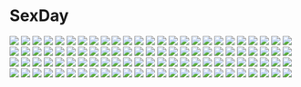 # SexDay
![](https://konachan.com/jpeg/a0f6565aa50c5c4daf1f12407c39c0e0/Konachan.com%20-%20241722%20blonde_hair%20blush%20breasts%20cape%20dress%20ereshkigal_%28fate_grand_order%29%20fate_grand_order%20fate_%28series%29%20long_hair%20pink_eyes%20waifu2x%20yuzuki_karu.jpg)
![](https://konachan.com/jpeg/14bf5883e08a6559173d1de86ddd1b71/Konachan.com%20-%20104399%20btoor%20gumi%20nude%20space%20vocaloid%20wings.jpg)
![](https://konachan.com/image/f21b45af136aa0f992d4813891128a4a/Konachan.com%20-%2022109%20after%20blue_eyes%20clouds%20orange_hair%20ponytail%20school_uniform%20shiomiya_kanami%20sky%20taka_tony.jpg)
![](https://konachan.com/jpeg/0cd0fd26151c0f8aaaad62fa526631e4/Konachan.com%20-%20206520%20bed%20black_hair%20blush%20bra%20breasts%20cum%20game_cg%20long_hair%20marushin_%28denwa0214%29%20mihama_yomi%20nipples%20red_eyes%20sukui_no_serenade%20tears%20underwear.jpg)
![](https://konachan.com/image/5f333f84a3c1c7add6891010b1b83e6d/Konachan.com%20-%2035660%20ass%20breasts%20cc%20code_geass%20green_hair%20long_hair%20nipples%20nude.jpg)
![](https://konachan.com/image/682e9464796f718e459cf30be59acc5a/Konachan.com%20-%20181936%20bandage%20barefoot%20blonde_hair%20flowers%20gray_eyes%20kagamine_len%20kagamine_rin%20katana%20kimono%20leaves%20male%20mirin_wb%20short_hair%20sword%20vocaloid%20weapon.jpg)
![](https://konachan.com/jpeg/dc3e21304db4c4a3b8318051dbea3c8b/Konachan.com%20-%2083851%20barefoot%20blue_eyes%20book%20glasses%20megurine_luka%20pink_hair%20roku%20vocaloid.jpg)
![](https://konachan.com/jpeg/388f00475e63f56f806b7b64b2b73ea7/Konachan.com%20-%20162896%20bi_no_ossan%20glasses%20kousaka_kyousuke%20male%20ore_no_imouto_ga_konna_ni_kawaii_wake_ga_nai%20tagme%20tamura_manami.jpg)
![](https://konachan.com/image/d8d0a95f9be29e067aa61b8239d769cf/Konachan.com%20-%20161527%20blonde_hair%20blue_eyes%20boots%20game_cg%20kneehighs%20mechagirl%20nude%20scarlet_blade.jpg)
![](https://konachan.com/image/5df229bc9b9fe6496600bc57150bd16c/Konachan.com%20-%20208770%20369minmin%20aqua_hair%20building%20fairy%20grass%20leaves%20male%20moon%20night%20original%20red_hair%20short_hair%20tree.jpg)
![](https://konachan.com/image/bdda38e9d7ac2431f0876400883366e1/Konachan.com%20-%20248927%20apron%20bikini%20blonde_hair%20gun%20headdress%20khanshin%20moon%20motorcycle%20night%20panties%20saber%20saber_alter%20swimsuit%20thighhighs%20underwear%20weapon%20yellow_eyes.jpg)
![](https://konachan.com/image/e06c54d843af0efee77a1c1513d9d4c2/Konachan.com%20-%2049018%20119%20animal%20dress%20fish%20green_hair%20hatsune_miku%20headphones%20long_hair%20summer_dress%20vocaloid.jpg)
![](https://konachan.com/jpeg/a83ad74a2ef5d522f6b498829d08df95/Konachan.com%20-%2062989%20akashiya_moka%20bed%20blush%20breasts%20censored%20collar%20cum%20green_eyes%20long_hair%20nipples%20nude%20pink_hair%20pussy_juice%20saipaco%20spread_legs%20vibrator.jpg)
![](https://konachan.com/jpeg/66a194ed2592217e4d2d9f87b6c022f7/Konachan.com%20-%20306255%20aqua_eyes%20blush%20close%20gochuumon_wa_usagi_desu_ka%3F%20kafuu_chino%20loli%20long_hair%20nude%20purple_eyes%20rouka_%28akatyann%29%20watermark.jpg)
![](https://konachan.com/jpeg/7efc32194bff9289b2de5a84e5808440/Konachan.com%20-%20283300%20anus%20bed%20blush%20breasts%20cum%20heart%20kkamja%20long_hair%20nipples%20nude%20orange_hair%20penis%20ponytail%20pussy%20spread_legs%20sunglasses%20thighhighs%20uncensored.jpg)
![](https://konachan.com/image/126f4060f6a4d625db0987de3232be49/Konachan.com%20-%2037592%20vampire_knight%20yuuki_cross.jpg)
![](https://konachan.com/image/6bfb830fb82118a28278c3aab7fa80d8/Konachan.com%20-%2019237%20fuura_kafuka%20sayonara_zetsubou_sensei%20school_uniform%20yellow.jpg)
![](https://konachan.com/image/c4e050618c37e3ec5abe54fbe3e4578f/Konachan.com%20-%20281763%20amane_ruri%20animal_ears%20blonde_hair%20breasts%20bunny_ears%20bunnygirl%20cleavage%20flowers%20long_hair%20original%20red_eyes%20sketch.jpg)
![](https://konachan.com/jpeg/cec592329a6a1d7fa9560959a7223419/Konachan.com%20-%20132696%20brown_hair%20hal360%20houjuu_nue%20red_eyes%20short_hair%20touhou%20wings.jpg)
![](https://konachan.com/jpeg/3878e862c9a124de9e3e68ae8eb8b597/Konachan.com%20-%20127777%20bikini%20blush%20breasts%20cleavage%20original%20r-ex%20swimsuit%20wet.jpg)
![](https://konachan.com/jpeg/5c795b9b295d9f821edacd5ad6e1fd11/Konachan.com%20-%2097053%203rd_eye%20bloody_rondo%20dress%20fransisc_poirot%20game_cg%20green_hair%20long_hair%20makita_maki%20night%20ribbons%20sky%20thighhighs%20tree.jpg)
![](https://konachan.com/image/6c857b07c524bde1f8a86a1c338db098/Konachan.com%20-%2059113%20ichigo_mashimaro%20matsuoka_miu.jpg)
![](https://konachan.com/jpeg/c005a098b56b9f1cb3091900f9b8f8a2/Konachan.com%20-%20253579%20apron%20brown_hair%20food%20glasses%20green_eyes%20hat%20imu_%28senran_kagura%29%20logo%20senran_kagura%20senran_kagura%3A_bon_appetit%20short_hair%20tagme_%28artist%29.jpg)
![](https://konachan.com/image/82275df8d3687579bc7397e4613b2cf4/Konachan.com%20-%20164769%20akemi_homura%20black_hair%20gun%20long_hair%20mahou_shoujo_madoka_magica%20pandaraion_%28kanikani2950%29%20pantyhose%20purple_eyes%20weapon.jpg)
![](https://konachan.com/image/0f40263e95775e3778b015a828175054/Konachan.com%20-%2081166%2015_bisyoujo_hyouryuuki%20bikini%20cameltoe%20erect_nipples%20kuroda_kazuya%20swimsuit%20underboob%20wet.jpg)
![](https://konachan.com/jpeg/02020f36ce89549f6fb1a093e2b75bc0/Konachan.com%20-%20236252%20akkijin%20aqua_eyes%20breasts%20cleavage%20cropped%20gray_hair%20long_hair%20necklace%20valkyrie_crusade%20waifu2x%20weapon.jpg)
![](https://konachan.com/jpeg/2103350e13770af7ebc9709206954c86/Konachan.com%20-%20126738%20black_hair%20green_hair%20group%20hat%20hijiri_byakuren%20kochiya_sanae%20kumoi_ichirin%20magic%20miko%20murasa_minamitsu%20purple_hair%20touhou%20unzan%20yakuta_tetsuya.jpg)
![](https://konachan.com/image/f1a9e715cb20e458345ac14885b91103/Konachan.com%20-%20161150%20barefoot%20breasts%20cleavage%20demon%20gloves%20navel%20orange_hair%20original%20pointed_ears%20red_eyes%20subaru1968%20wings.jpg)
![](https://konachan.com/image/298f35675495ae1c48e595e3fdde9f66/Konachan.com%20-%20135841%20araragi_koyomi%20bakemonogatari%20bicycle%20black_hair%20cocoroten%20long_hair%20male%20purple_hair%20school_uniform%20senjougahara_hitagi%20short_hair%20thighhighs.jpg)
![](https://konachan.com/jpeg/1746bab152f2a7f45b22119af0ba5022/Konachan.com%20-%20110135%20black_hair%20breast_hold%20breasts%20censored%20clouds%20fault%20game_cg%20nipples%20penis%20school_swimsuit%20sky%20sugiyama_mio%20swimsuit%20taka_tony%20twintails.jpg)
![](https://konachan.com/jpeg/aa723c4ed6838c31b102b648c4529e50/Konachan.com%20-%20284295%20asa_project%20ass%20bed%20black_hair%20blush%20book%20breasts%20fuyuichi_monme%20game_cg%20kisu_shiina%20nipples%20nude%20purple_eyes%20pussy%20thighhighs%20uncensored.jpg)
![](https://konachan.com/jpeg/9807b92794337881c2c225d2602517dd/Konachan.com%20-%20281559%20anus%20ass%20bed%20breasts%20brown_eyes%20brown_hair%20kure_masahiro%20nipples%20no_bra%20original%20panties%20panty_pull%20pussy%20shirt_lift%20short_hair%20uncensored%20underwear.jpg)
![](https://konachan.com/image/fd852ce443f75811a3b3429e8ef2c0ff/Konachan.com%20-%2029234%20littlewitch%20oyari_ashito.jpg)
![](https://konachan.com/image/50e8ebe79c2b099e3fbb310057339982/Konachan.com%20-%20215326%20animal%20brown_eyes%20brown_hair%20cat%20dress%20long_hair%20monochrome%20original%20oyeung%20summer_dress.jpg)
![](https://konachan.com/image/5e66b7d98d0175f037b1c45dba165a64/Konachan.com%20-%20230201%20blood%20bra%20breasts%20cleavage%20demon%20fang%20halloween%20horns%20knife%20long_hair%20male%20original%20panties%20salmon88%20signed%20stockings%20tail%20thighhighs%20underwear.jpg)
![](https://konachan.com/jpeg/778125c83e1da863c96b99c9ed39c718/Konachan.com%20-%2052954%20hatsune_miku%20mitha%20scan%20thighhighs%20twintails%20vocaloid.jpg)
![](https://konachan.com/image/8c21748fe4ea938970dc58c3a0a332cc/Konachan.com%20-%20170852%20aircraft%20blue_eyes%20brown_hair%20building%20clouds%20elbow_gloves%20gloves%20original%20peahong%20ribbons%20short_hair%20thighhighs%20tree.jpg)
![](https://konachan.com/image/44cc0016f8c16ee955002f0e1c747fa1/Konachan.com%20-%2046837%20bicolored_eyes%20kobanzame%20tatara_kogasa%20touhou.jpg)
![](https://konachan.com/image/652aa39a26954173016172609d3c5b29/Konachan.com%20-%20247455%20aliasing%20aoi_chizuru%20breasts%20brown_hair%20cleavage%20demon%20gloves%20handjob%20long_hair%20male%20original%20pink_eyes%20red_eyes%20succubus%20tail%20thighhighs%20wings.jpg)
![](https://konachan.com/image/2e56f34f3595852ca08062637a4ae251/Konachan.com%20-%2094982%20blonde_hair%20clouds%20coffee-kizoku%20cure_girl%20headphones%20nanjou_rena%20school_uniform%20signed%20sky%20yellow_eyes.jpg)
![](https://konachan.com/jpeg/f76e09f54c14eb7e1e425d98f83ab151/Konachan.com%20-%20296404%20breasts%20brown_hair%20close%20glasses%20hoodie%20nipples%20no_bra%20original%20pajamas%20purple_eyes%20short_hair%20tatami_to_hinoki%20waifu2x.jpg)
![](https://konachan.com/image/8f2ac7d92c2dea19fe21ce218deb9b3b/Konachan.com%20-%20117243%20asmodeus%20beelzebub%20belphegor%20chibi%20furfur%20leviathan%20lucifer%20mammon%20satan%20umineko_no_naku_koro_ni%20zepar.jpg)
![](https://konachan.com/image/81dbb42ff957f99fa028668675a36f7a/Konachan.com%20-%20174588%20black_hair%20headdress%20japanese_clothes%20katana%20kneehighs%20master-kouhei%20momohime%20oboro_muramasa%20pink_eyes%20short_hair%20sword%20weapon.jpg)
![](https://konachan.com/image/85df88c810442270b9e9ecbe4582c603/Konachan.com%20-%20143483%20black_hair%20camera%20feathers%20red_eyes%20shameimaru_aya%20short_hair%20skirt%20sky%20tokiame%20touhou%20wings.jpg)
![](https://konachan.com/jpeg/2bb60525348ca0f4f82a1f3a8d60f973/Konachan.com%20-%20231734%20breasts%20cleavage%20dress%20eggnivia%20instrument%20league_of_legends%20long_hair%20sona_buvelle%20twintails%20white.jpg)
![](https://konachan.com/image/65c351a2bdaa92940330c5d386fec442/Konachan.com%20-%20237983%20artoria_pendragon_%28all%29%20blonde_hair%20fate_grand_order%20fate_%28series%29%20long_hair%20paperfinger%20saber%20saber_alter%20shorts%20yellow_eyes.jpg)
![](https://konachan.com/jpeg/1f215c010dabd671f0d13afe29e6bf05/Konachan.com%20-%20286084%20anthropomorphism%20black_hair%20blush%20chibi%20fusou_%28kancolle%29%20japanese_clothes%20kantai_collection%20long_hair%20waifu2x%20weapon%20white%20yashiro_%28silver_will%29.jpg)
![](https://konachan.com/image/d181b8e7b8e9b8dae433534497272951/Konachan.com%20-%2019406%20appleseed%20deunan_knute.jpg)
![](https://konachan.com/image/de90dc36799befcd10f7929da0f628e3/Konachan.com%20-%2018748%20onegai.jpg)
![](https://konachan.com/image/9f4199ab248634b292d8aa65698a7ee7/Konachan.com%20-%20147664%20barefoot%20blindfold%20bodysuit%20bondage%20neon_genesis_evangelion%20pussy%20sekihan%20skintight%20soryu_asuka_langley%20uncensored.jpg)
![](https://konachan.com/image/4013bb00644b2cfe430f1835a9af1c68/Konachan.com%20-%2086855%20all_male%20alois_trancy%20ciel_phantomhive%20kuroshitsuji%20male%20panty_%26_stocking_with_garterbelt%20parody%20trap.jpg)
![](https://konachan.com/image/9c584486c5dc28626d89b12c70871440/Konachan.com%20-%2085572%20close%20crying%20purple_hair%20red_eyes%20tears%20touhou%20yasaka_kanako.jpg)
![](https://konachan.com/jpeg/c4518d9f079aac60945b72927ca89dba/Konachan.com%20-%20275365%20animal_ears%20aqua_eyes%20asahikawa_hiyori%20bed%20dress%20food%20gray_hair%20hoodie%20original%20pantyhose%20short_hair%20signed%20waifu2x.jpg)
![](https://konachan.com/image/760f5ff9e87e38e7976038f6906df149/Konachan.com%20-%2049244%20kirisame_marisa%20takaharu%20touhou%20witch.jpg)
![](https://konachan.com/image/cc15603c7f8c58ea705192d9f73cd3e7/Konachan.com%20-%20171082%20bike_shorts%20blonde_hair%20blush%20breasts%20cheerleader%20flat_chest%20kk-sk-ray%20navel%20nipples%20orange_eyes%20ponytail%20short_hair%20shorts%20skirt%20topless%20white.jpg)
![](https://konachan.com/image/670aaf81b7671dd29b76c3d09cc38e30/Konachan.com%20-%2061620%20ein_%28artist%29%20thighhighs.jpg)
![](https://konachan.com/image/e0fa7e49cd452de79d5d75e48e9d0d18/Konachan.com%20-%2059057%20chibi%20group%20hachune_miku%20hatsune_miku%20kagamine_len%20kagamine_rin%20kaito%20kamui_gakupo%20male%20megurine_luka%20meiko%20vocaloid.jpg)
![](https://konachan.com/image/015c24b7cc806c992118ccc21dfcb9bd/Konachan.com%20-%2058339%20artoria_pendragon_%28all%29%20fate_%28series%29%20fate_stay_night%20saber.jpg)
![](https://konachan.com/image/956b785a69e81ead294a29b84336f3e4/Konachan.com%20-%20197574%202girls%20barefoot%20bed%20black_hair%20blonde_hair%20blue_eyes%20blush%20cherry%20food%20fruit%20headband%20headphones%20no_bra%20red_eyes%20see_through%20shirt%20shoujo_ai.jpg)
![](https://konachan.com/image/da4813e10e95e88ba80663da05063d46/Konachan.com%20-%20154495%20black_hair%20irisssy%20long_hair%20original%20thighhighs.jpg)
![](https://konachan.com/image/037fb6c9c5a0cee0ee770cb46c8421a8/Konachan.com%20-%20196194%20aqua_eyes%20aqua_hair%20dress%20hatsune_miku%20long_hair%20shirayuki_towa%20thighhighs%20twintails%20vocaloid.jpg)
![](https://konachan.com/image/a3ccb3fd2038b5b90610d33c4d189397/Konachan.com%20-%2083970%20ayanami_rei%20blue%20mecha%20neon_genesis_evangelion%20red_eyes%20tetsukuzu_tetsuko.jpg)
![](https://konachan.com/image/97503b4d10bf0c066df1ae63c2ce428f/Konachan.com%20-%20302803%20animal_ears%20bikini%20breasts%20cameltoe%20cropped%20foxgirl%20jolteon%20orange_hair%20pokemon%20short_hair%20swimsuit%20tail%20thighhighs%20underboob%20yellow_eyes.jpg)
![](https://konachan.com/jpeg/1ad0d7d6038f3741fe0c9a6c07b59f22/Konachan.com%20-%20209887%20armor%20blonde_hair%20fate_grand_order%20fate_%28series%29%20headdress%20jeanne_d%27arc_%28fate%29%20long_hair%20naro0427%20spear%20sword%20weapon.jpg)
![](https://konachan.com/image/ecc1adad7fb5dac1fae4b5dea169876b/Konachan.com%20-%2094052%20animal_ears%20blue_hair%20brown_hair%20horns%20long_hair%20red_eyes%20short_hair%20tagme.jpg)
![](https://konachan.com/jpeg/d97523c52be4ca1cffa152ab9dac8c2f/Konachan.com%20-%2074606%20akiyama_mio%20close%20k-on%21%20vector.jpg)
![](https://konachan.com/jpeg/77034fa4a8e431196c4471f011b2dadf/Konachan.com%20-%20121450%20amano_satsuki%20bed%20blush%20brown_hair%20game_cg%20hinamatsuri_touko%20school_uniform%20thighhighs%20twintails%20yume_miru_tsuki_no_lunalutia.jpg)
![](https://konachan.com/image/832d180360340663ab1ad7539c1efde8/Konachan.com%20-%2065380%20hatsune_miku%20polychromatic%20twintails%20vocaloid%20white.jpg)
![](https://konachan.com/jpeg/f8d0ca843890593b381634070a2bd08f/Konachan.com%20-%20263506%202girls%20apron%20blush%20bow%20braids%20cake%20drink%20food%20headdress%20long_hair%20mel_clair%20original%20pink_hair%20red_eyes%20tie%20twintails%20waitress%20wink%20wristwear.jpg)
![](https://konachan.com/image/653f6f492ff87ba1aca711d5cab879ef/Konachan.com%20-%2046302%20alice_%28pandora_hearts%29%20pandora_hearts%20vector%20will_of_the_abyss.jpg)
![](https://konachan.com/image/b4842059b4eeeb0bdc371854aa67911d/Konachan.com%20-%2080293%20all_male%20animal%20bird%20brown_hair%20building%20flowers%20male%20scenic%20shite_kudasai%20short_hair%20tonari_no_totoro.jpg)
![](https://konachan.com/jpeg/39b5945848d24135c7e6d37be8676d75/Konachan.com%20-%20102905%202girls%20blonde_hair%20food%20long_hair%20oh_kd%20red_eyes%20tagme.jpg)
![](https://konachan.com/image/a930c8a42a7f4d5ef4e7d520c91d6b53/Konachan.com%20-%20252096%20armor%20black_hair%20boots%20brown_eyes%20eyepatch%20gloves%20group%20gun%20headphones%20hoodie%20infukun%20logo%20long_hair%20skirt%20snow%20sunglasses%20weapon%20white_hair.jpg)
![](https://konachan.com/jpeg/a77b34de5596b86a54461e100091f6c1/Konachan.com%20-%20291127%20animal_ears%20apron%20ass%20blush%20fate_%28series%29%20gloves%20long_hair%20naked_apron%20no_bra%20nopan%20pink_hair%20ponytail%20silver_%28chenwen%29%20tail%20tamamo_cat%20yellow_eyes.jpg)
![](https://konachan.com/jpeg/2fc1a38d22c9fb357537bcf2cb417ecb/Konachan.com%20-%2031218%20censored%20game_cg%20lyrical_lyric%20marmalade%20mikeou%20penis.jpg)
![](https://konachan.com/jpeg/dc7875d934df969d4c5970b4f2fbeb98/Konachan.com%20-%2051814%20amamiya_shiina%20nogizaka_haruka_no_himitsu%20transparent%20vector.jpg)
![](https://konachan.com/jpeg/f5af0b3cbacfa50053e6f8d2d4541db6/Konachan.com%20-%20245435%20aliasing%20aqua_eyes%20blush%20book%20boots%20breasts%20brown_hair%20fang%20gloves%20granblue_fantasy%20long_hair%20miyabi_urumi%20sideboob%20skirt%20thighhighs.jpg)
![](https://konachan.com/jpeg/88d7b345bd61029c542ad02a49ebc46c/Konachan.com%20-%20245952%20arisaka_mashiro%20blush%20brown_hair%20censored%20game_cg%20handjob%20long_hair%20maid%20penis%20purple_eyes%20sprite%20suzumori%20twintails%20yuuki_itsuka.jpg)
![](https://konachan.com/image/73c7e6d823a9ba122ab1e18fc0eefc12/Konachan.com%20-%20101267%20blonde_hair%20breasts%20cleavage%20dress%20elbow_gloves%20flowers%20gloves%20hat%20kirisame_marisa%20suihimaru%20touhou%20witch%20yellow_eyes.jpg)
![](https://konachan.com/jpeg/aaf3ac28986e05750ec48b1d44a30c90/Konachan.com%20-%20138679%20dolphin_divers%20game_cg%20nangou_tsukimi%20senomoto_hisashi.jpg)
![](https://konachan.com/image/dbc96dc71817837acd52edecf85cd82c/Konachan.com%20-%20111193%20animal_ears%20breasts%20brown_eyes%20brown_hair%20nipples%20original%20paizuri%20penis%20uncensored%20wet%20yagisaka_seto.jpg)
![](https://konachan.com/image/4de2b8dcb68b1707ab71753693a3e138/Konachan.com%20-%20274464%20animal_ears%20black_hair%20blush%20catgirl%20close%20collar%20dark_skin%20orange_eyes%20original%20short_hair%20sparrow_%28xici9527%29%20tail.jpg)
![](https://konachan.com/image/4ee2be9adf5f926dfbe20d54d50780da/Konachan.com%20-%2020680%20forte_stollen%20galaxy_angel%20milfeulle_sakuraba%20mint_blancmanche%20nomad%20ranpha_franboise%20vanilla_h.jpg)
![](https://konachan.com/jpeg/fa6d949fc37dbf753862374c0af20280/Konachan.com%20-%2026343%20curly_brace%20doukutsu_monogatari%20gun%20pink%20weapon.jpg)
![](https://konachan.com/image/be62d1610f5adaf13b7df16caa57d7a9/Konachan.com%20-%20253139%20blonde_hair%20fate_grand_order%20fate_%28series%29%20long_hair%20motorcycle%20necklace%20rain%20saber%20saber_alter%20shorts%20sword%20tagme_%28artist%29%20water%20weapon%20yellow_eyes.jpg)
![](https://konachan.com/jpeg/c3472703fc30c2bfc42cd55c972d69d7/Konachan.com%20-%2057159%20animal_ears%20bicolored_eyes%20blood%20fang%20i.s.w.%20ryo_hiiragi%20tagme%20wings.jpg)
![](https://konachan.com/jpeg/596a085ad7d9f39cf7e8ff32d40fcad7/Konachan.com%20-%20217119%20breasts%20cameltoe%20cleavage%20cum%20demon%20esoragoto%20gloves%20horns%20long_hair%20original%20pointed_ears%20purple_eyes%20purple_hair%20succubus%20tail%20thighhighs%20wings.jpg)
![](https://konachan.com/image/558d0fcc7103d67519c97a2cb17d59f8/Konachan.com%20-%2011786%20nakoruru%20nanase_aoi%20samurai_spirits.jpg)
![](https://konachan.com/image/03b6baf8e39b8683eeb68606790f8f6f/Konachan.com%20-%20143940%20akita_komachi%20japanese_clothes%20kimono%20long_hair%20marriage_royale%20nishimata_aoi%20purple_eyes%20purple_hair%20ribbons.jpg)
![](https://konachan.com/jpeg/b83b82b05b43b827566e2f88336c70e0/Konachan.com%20-%20245925%20blush%20breasts%20building%20city%20clouds%20dress%20flowers%20garter%20headdress%20instrument%20long_hair%20maid%20panties%20ribbons%20shintaro%20sky%20underwear%20violin%20wristwear.jpg)
![](https://konachan.com/jpeg/c9da30f5d01553c50c8f99389b40be98/Konachan.com%20-%20283582%20close%20fuyuzuki_gato%20hatsune_miku%20vocaloid%20white_hair%20yuki_miku.jpg)
![](https://konachan.com/image/247ae00edc3d188d39b94cbcd292f52b/Konachan.com%20-%20204521%20blush%20breasts%20cleavage%20dress%20food%20original%20panties%20pink_hair%20santa_matsuri%20underwear.jpg)
![](https://konachan.com/image/d29061bbf334f13e654b6b379305951d/Konachan.com%20-%20247810%202girls%20ass%20breasts%20chaika_bohdan%20chaika_trabant%20chain%20headdress%20hitsugi_no_chaika%20lasterk%20long_hair%20no_bra%20nopan%20purple_eyes%20short_hair%20thighhighs.jpg)
![](https://konachan.com/image/8ffbc6153ffcf40eda20265105809b1b/Konachan.com%20-%20120874%20armor%20group%20izayoi_sakuya%20knife%20maid%20shimadoriru%20sword%20touhou%20weapon.jpg)
![](https://konachan.com/image/c0b4b69ef17ba053b9cdaa095e3be2e9/Konachan.com%20-%20206832%20green_eyes%20hatsune_miku%20music%20pomon_illust%20skirt%20thighhighs%20twintails%20vocaloid.jpg)
![](https://konachan.com/image/98f0b1d3dd57e3ee1dc05f8d280b5c72/Konachan.com%20-%20262056%20animal%20aqua_hair%20bow%20fish%20hat%20hinanawi_tenshi%20long_hair%20red_eyes%20tetsurou_%28fe%2B%29%20touhou.jpg)
![](https://konachan.com/jpeg/c7324dda974abe98b8cb96d151729835/Konachan.com%20-%20192469%20animal%20bell%20breasts%20cat%20cleavage%20crossover%20dog%20food%20fox%20inugami%20nichijou%20no_bra%20original%20pocky%20ponytail%20red_eyes%20red_hair%20ribbons%20skirt%20thighhighs.jpg)
![](https://konachan.com/image/9c5cf5372cd04a052f8b493528a0dc92/Konachan.com%20-%2024405%20neon_genesis_evangelion%20soryu_asuka_langley.jpg)
![](https://konachan.com/image/e4b8aeaba919dfec66b79fa49fe9c2d6/Konachan.com%20-%20265586%20blonde_hair%20breasts%20jyt%20long_hair%20navel%20niliu_chahui%20nude%20original%20red_eyes%20ribbons%20tokisaki_asaba%20twintails.jpg)
![](https://konachan.com/jpeg/8a86332d4426a6cd30cc9c1d92af0075/Konachan.com%20-%20131764%20gabaisuito-n%20gumi%20skirt%20vocaloid.jpg)

